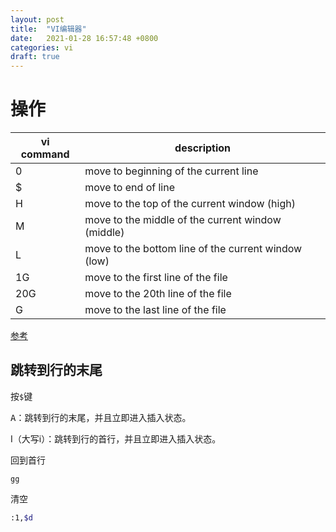 ```yaml
---
layout: post
title:  "VI编辑器"
date:   2021-01-28 16:57:48 +0800
categories: vi
draft: true
---
```





# 操作



| vi command | description                                         |
| ---------- | --------------------------------------------------- |
| 0          | move to beginning of the current line               |
| $          | move to end of line                                 |
| H          | move to the top of the current window (high)        |
| M          | move to the middle of the current window (middle)   |
| L          | move to the bottom line of the current window (low) |
| 1G         | move to the first line of the file                  |
| 20G        | move to the 20th line of the file                   |
| G          | move to the last line of the file                   |



[参考](https://alvinalexander.com/linux/vi-vim-editor-end-of-line)



## 跳转到行的末尾

按`$`键



<kbd>A</kbd>：跳转到行的末尾，并且立即进入插入状态。

I（大写i）：跳转到行的首行，并且立即进入插入状态。



回到首行

```
gg
```





清空

```bash
:1,$d
```






